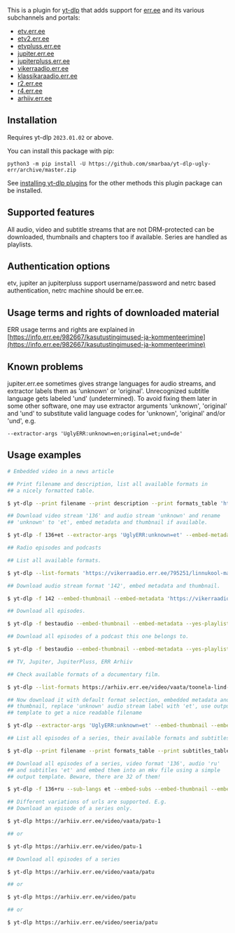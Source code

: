 This is a plugin for [yt-dlp](https://github.com/yt-dlp/yt-dlp) that adds support for [err.ee](https://www.err.ee/) and its various subchannels and portals:

* [etv.err.ee](https://etv.err.ee)
* [etv2.err.ee](https://etv2.err.ee)
* [etvpluss.err.ee](https://etvpluss.err.ee)
* [jupiter.err.ee](https://jupiter.err.ee)
* [jupiterpluss.err.ee](https://jupiterpluss.err.ee)
* [vikerraadio.err.ee](https://vikerraadio.err.ee)
* [klassikaraadio.err.ee](https://klassikaraadio.err.ee)
* [r2.err.ee](https://r2.err.ee)
* [r4.err.ee](https://r4.err.ee)
* [arhiiv.err.ee](https://arhiiv.err.ee)

## Installation

Requires yt-dlp `2023.01.02` or above.

You can install this package with pip:
```
python3 -m pip install -U https://github.com/smarbaa/yt-dlp-ugly-err/archive/master.zip
```

See [installing yt-dlp plugins](https://github.com/yt-dlp/yt-dlp#installing-plugins) for the other methods this plugin package can be installed.

## Supported features

All audio, video and subtitle streams that are not DRM-protected can be downloaded, thumbnails and chapters too if available. Series are handled as playlists.

## Authentication options

etv, jupiter an jupiterpluss support username/password and netrc based authentication, netrc machine should be err.ee.

## Usage terms and rights of downloaded material

ERR usage terms and rights are explained in [https://info.err.ee/982667/kasutustingimused-ja-kommenteerimine](https://info.err.ee/982667/kasutustingimused-ja-kommenteerimine)

## Known problems

jupiter.err.ee sometimes gives strange languages for audio streams, and extractor labels them as 'unknown' or 'original'. Unrecognized subtitle language gets labeled 'und' (undetermined). To avoid fixing them later in some other software, one may use extractor arguments 'unknown', 'original' and 'und' to substitute valid language codes for 'unknown', 'original' and/or 'und', e.g.

    --extractor-args 'UglyERR:unknown=en;original=et;und=de'

## Usage examples

```bash
# Embedded video in a news article

## Print filename and description, list all available formats in
## a nicely formatted table.

$ yt-dlp --print filename --print description --print formats_table 'https://kultuur.err.ee/1609231323/david-vseviov-raamatud-tuleb-lahti-seletada-mitte-ara-keelata'

## Download video stream '136' and audio stream 'unknown' and rename
## 'unknown' to 'et', embed metadata and thumbnail if available.

$ yt-dlp -f 136+et --extractor-args 'UglyERR:unknown=et' --embed-metadata --embed-thumbnail 'https://kultuur.err.ee/1609231323/david-vseviov-raamatud-tuleb-lahti-seletada-mitte-ara-keelata'

## Radio episodes and podcasts

## List all available formats.

$ yt-dlp --list-formats 'https://vikerraadio.err.ee/795251/linnukool-mailopu-helid' 

## Download audio stream format '142', embed metadata and thumbnail.

$ yt-dlp -f 142 --embed-thumbnail --embed-metadata 'https://vikerraadio.err.ee/795251/linnukool-mailopu-helid'

## Download all episodes.

$ yt-dlp -f bestaudio --embed-thumbnail --embed-metadata --yes-playlist 'https://klassikaraadio.err.ee/arhiiv/album'

## Download all episodes of a podcast this one belongs to.

$ yt-dlp -f bestaudio --embed-thumbnail --embed-metadata --yes-playlist 'https://r4.err.ee/1609221212/razbor-poljotov'

## TV, Jupiter, JupiterPluss, ERR Arhiiv

## Check available formats of a documentary film.

$ yt-dlp --list-formats https://arhiiv.err.ee/video/vaata/toonela-lind-must-toonekurg

## Now download it with default format selection, embedded metadata and
## thumbnail, replace 'unknown' audio stream label with 'et', use output
## template to get a nice readable filename

$ yt-dlp --extractor-args 'UglyERR:unknown=et' --embed-thumbnail --embed-metadata --output '%(title)s.%(ext)s' https://arhiiv.err.ee/video/vaata/toonela-lind-must-toonekurg

## List all episodes of a series, their available formats and subtitles.

$ yt-dlp --print filename --print formats_table --print subtitles_table https://arhiiv.err.ee/video/vestlusi-vene-kultuuriloost-juri-lotman

## Download all episodes of a series, video format '136', audio 'ru'
## and subtitles 'et' and embed them into an mkv file using a simple
## output template. Beware, there are 32 of them!

$ yt-dlp -f 136+ru --sub-langs et --embed-subs --embed-thumbnail --embed-metadata --merge-output-format mkv --output '%(title)s.%(ext)s' https://arhiiv.err.ee/video/vestlusi-vene-kultuuriloost-juri-lotman

## Different variations of urls are supported. E.g.
## Download an episode of a series only.

$ yt-dlp https://arhiiv.err.ee/video/vaata/patu-1

## or

$ yt-dlp https://arhiiv.err.ee/video/patu-1

## Download all episodes of a series

$ yt-dlp https://arhiiv.err.ee/video/vaata/patu

## or

$ yt-dlp https://arhiiv.err.ee/video/patu

## or

$ yt-dlp https://arhiiv.err.ee/video/seeria/patu
```

